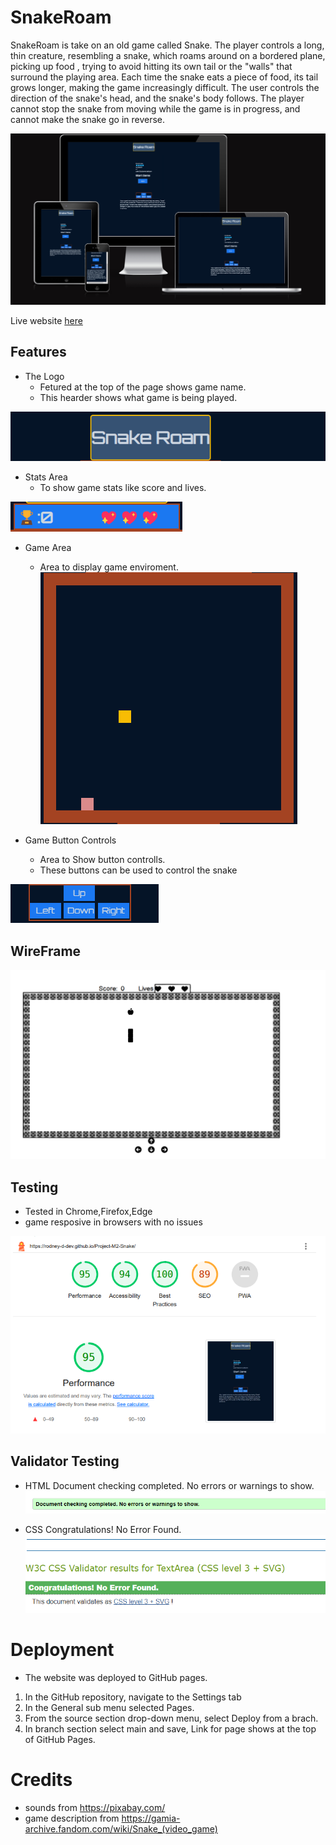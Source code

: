 # SnakeRoam
SnakeRoam is take on an old game called Snake.
 The player controls a long, thin creature, resembling a snake, which roams around on a bordered plane, picking up food , trying to avoid hitting its own tail or the "walls" that surround the playing area. Each time the snake eats a piece of food, its tail grows longer, making the game increasingly difficult. The user controls the direction of the snake's head, and the snake's body follows. The player cannot stop the snake from moving while the game is in progress, and cannot make the snake go in reverse.

![Preview](/assets/images/am%20i%20resonsive%20snake%20roam.png)

Live website [here](https://rodney-d-dev.github.io/Project-M2-Snake/)

## Features

- The Logo
  - Fetured at the top of the page shows game name. 
  - This hearder shows what game is being played.
  
![Logo pic](/assets/images/Snake%20Roam%20Logo.png)

- Stats Area
  - To show game stats like score and lives.

![Stats Area pic](/assets/images/Stat%20area.png)

- Game Area 
   - Area to display game enviroment.
![game display area pic](/assets/images/Snake%20Roam%20Game%20area%20.png)

- Game Button Controls 
  - Area to Show button controlls.
  - These buttons can be used to control the snake

![Controll Buttons pic](/assets/images/Snake%20Roam%20Button%20controls.png)

## WireFrame
![SnakeroamWireframe](/assets/images/snake%20Roam%20wire%20frame.png)

## Testing
- Tested in Chrome,Firefox,Edge
- game resposive in browsers with no issues

![Light house results pic](/assets/images/Light%20house%20snake%20roam.png)

## Validator Testing
- HTML Document checking completed. No errors or warnings to show.
![html validation pic](/assets/images/html%20validation%20snake%20roam.png)

- CSS Congratulations! No Error Found.
![CSS validation pic](/assets/images/CSS%20Validation%20Snake%20roam.png)

# Deployment
* The website was deployed to GitHub pages.
1. In the GitHub repository, navigate to the Settings tab
2. In the General sub menu selected Pages.
3. From the source section drop-down menu, select Deploy from a brach.
4. In branch section select main and save, Link for page shows at the top of GitHub Pages. 
# Credits
- sounds from https://pixabay.com/
- game description from https://gamia-archive.fandom.com/wiki/Snake_(video_game)

